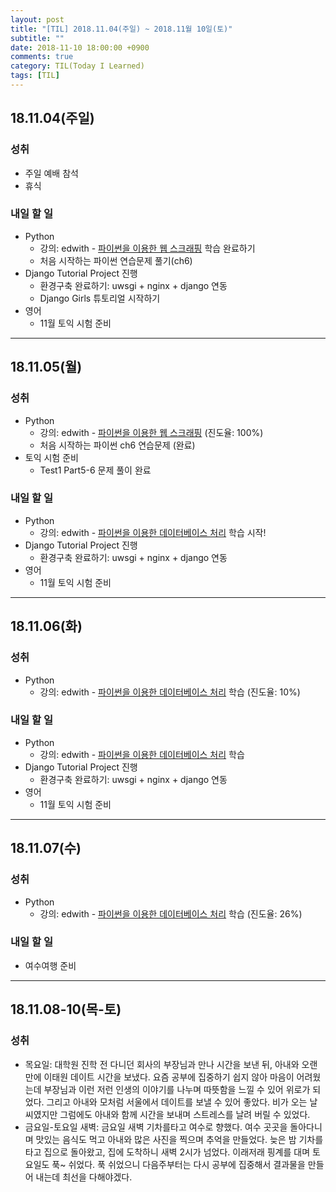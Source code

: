 ```yaml
---
layout: post
title: "[TIL] 2018.11.04(주일) ~ 2018.11월 10일(토)"
subtitle: ""
date: 2018-11-10 18:00:00 +0900
comments: true
category: TIL(Today I Learned)
tags: [TIL]
---
```

## 18.11.04(주일)
### 성취
  - 주일 예배 참석
  - 휴식

### 내일 할 일
  - Python
    - 강의: edwith - [파이썬을 이용한 웹 스크래핑](https://www.edwith.org/python-network-data/joinLectures/13749) 학습 완료하기
    - 처음 시작하는 파이썬 연습문제 풀기(ch6)
  - Django Tutorial Project 진행
    - 환경구축 완료하기: uwsgi + nginx + django 연동
    - Django Girls 튜토리얼 시작하기
  - 영어
    - 11월 토익 시험 준비

---
## 18.11.05(월)
### 성취
- Python
  - 강의: edwith - [파이썬을 이용한 웹 스크래핑](https://www.edwith.org/python-network-data/joinLectures/13749) (진도율: 100%)
  - 처음 시작하는 파이썬 ch6 연습문제 (완료)
- 토익 시험 준비
  - Test1 Part5-6 문제 풀이 완료

### 내일 할 일
  - Python
    - 강의: edwith - [파이썬을 이용한 데이터베이스 처리](https://www.edwith.org/python-databases/lecture/24436) 학습 시작!
  - Django Tutorial Project 진행
    - 환경구축 완료하기: uwsgi + nginx + django 연동
  - 영어
    - 11월 토익 시험 준비

---
## 18.11.06(화)
### 성취
  - Python
    - 강의: edwith - [파이썬을 이용한 데이터베이스 처리](https://www.edwith.org/python-databases/lecture/24436) 학습 (진도율: 10%)

### 내일 할 일
  - Python
    - 강의: edwith - [파이썬을 이용한 데이터베이스 처리](https://www.edwith.org/python-databases/lecture/24436) 학습
  - Django Tutorial Project 진행
    - 환경구축 완료하기: uwsgi + nginx + django 연동
  - 영어
    - 11월 토익 시험 준비

---
## 18.11.07(수)
### 성취
  - Python
    - 강의: edwith - [파이썬을 이용한 데이터베이스 처리](https://www.edwith.org/python-databases/lecture/24436) 학습 (진도율: 26%)

### 내일 할 일
  - 여수여행 준비

---

## 18.11.08-10(목-토)
### 성취
  - 목요일: 대학원 진학 전 다니던 회사의 부장님과 만나 시간을 보낸 뒤, 아내와 오랜만에 이태원 데이트 시간을 보냈다. 요즘 공부에 집중하기 쉽지 않아 마음이 어려웠는데 부장님과 이런 저런 인생의 이야기를 나누며 따뜻함을 느낄 수 있어 위로가 되었다. 그리고 아내와 모처럼 서울에서 데이트를 보낼 수 있어 좋았다. 비가 오는 날씨였지만 그럼에도 아내와 함께 시간을 보내며 스트레스를 날려 버릴 수 있었다.
  - 금요일-토요일 새벽: 금요일 새벽 기차를타고 여수로 향했다. 여수 곳곳을 돌아다니며 맛있는 음식도 먹고 아내와 많은 사진을 찍으며 추억을 만들었다. 늦은 밤 기차를 타고 집으로 돌아왔고, 집에 도착하니 새벽 2시가 넘었다. 이래저래 핑계를 대며 토요일도 푹~ 쉬었다. 푹 쉬었으니 다음주부터는 다시 공부에 집중해서 결과물을 만들어 내는데 최선을 다해야겠다.
